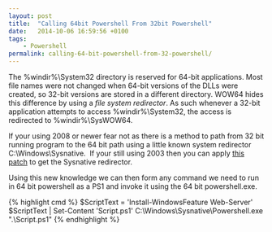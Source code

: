 ```yaml
---
layout: post
title:  "Calling 64bit Powershell From 32bit Powershell"
date:   2014-10-06 16:59:56 +0100
tags:
    - Powershell
permalink: calling-64-bit-powershell-from-32-powershell/
---
```

The %windir%\System32 directory is reserved for 64-bit applications. Most file names were not changed when 64-bit versions of the DLLs were created, so 32-bit versions are stored in a different directory. WOW64 hides this difference by using a <em>file system redirector</em>. As such whenever a 32-bit application attempts to access %windir%\System32, the access is redirected to %windir%\SysWOW64.

If your using 2008 or newer fear not as there is a method to path from 32 bit running program to the 64 bit path using a little known system redirector C:\Windows\Sysnative.  If your still using 2003 then you can apply <a href="http://support.microsoft.com/kb/942589" target="_blank">this patch</a> to get the Sysnative redirector.

Using this new knowledge we can then form any command we need to run in 64 bit powershell as a PS1 and invoke it using the 64 bit powershell.exe.

{% highlight cmd %}
$ScriptText = 'Install-WindowsFeature Web-Server'
$ScriptText | Set-Content 'Script.ps1'
C:\Windows\Sysnative\Powershell.exe ".\Script.ps1"
{% endhighlight %}
